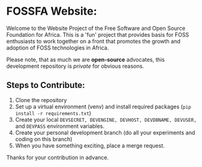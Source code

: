 FOSSFA Website:
=================

Welcome to the Website Project of the Free Software and Open Source Foundation for Africa. This is a 'fun' project that provides basis for FOSS enthusiasts to work together on a front that promotes the growth and adoption of FOSS technologies in Africa.

Please note, that as much we are **open-source** advocates, this development repository is *private* for obvious reasons.

Steps to Contribute:
--------------------
1. Clone the repository
2. Set up a virtual environment (venv) and install required packages (`pip install -r requirements.txt`)
2. Create your local `DEVSECRET, DEVENGINE, DEVHOST, DEVDBNAME, DEVUSER,` and `DEVPASS` environment variables.
3. Create your personal development branch (do all your experiments and coding on this branch)
4. When you have something exciting, place a merge request.

Thanks for your contribution in advance.
